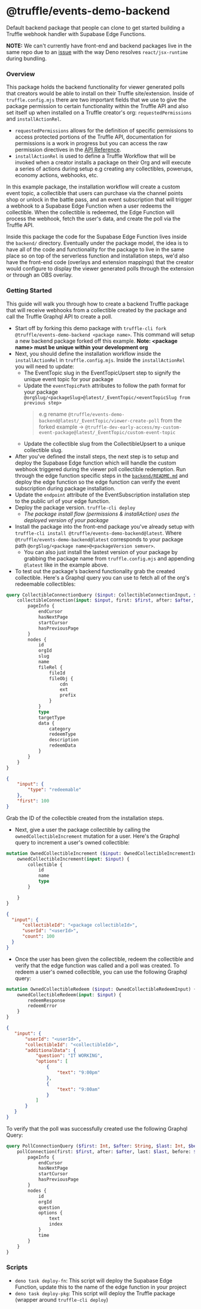 # @truffle/events-demo-backend

Default backend package that people can clone to get started building a Truffle webhook handler with
Supabase Edge Functions.

**NOTE:** We can't currently have front-end and backend packages live in the same repo
due to an [issue](https://github.com/denoland/deno/issues/13389) with the way Deno resolves `react/jsx-runtime`
during bundling.

### Overview

This package holds the backend functionality for viewer generated polls that creators would be able to install on their Truffle site/extension. Inside of `truffle.config.mjs` there are two important fields that we use to give the package permission to certain functionality within the Truffle API and also set itself up when installed on a Truffle creator's org: `requestedPermissions` and `installActionRel`. 
* `requestedPermissions` allows for the definition of specific permissions to access protected portions of the Truffle API, documentation for permissions is a work in progress but you can access the raw permission directives in the [API Reference](https://truffle-labs.notion.site/GraphQL-API-207272de93e94ddfb1c2ba16934af72f).
* `installActionRel` is used to define a Truffle Workflow that will be invoked when a creator installs a package on their Org and will execute a series of actions during setup e.g creating any collectibles, powerups, economy actions, webhooks, etc. 

In this example package, the installation workflow will create a custom event topic, a collectible that users can purchase via the channel points shop or unlock in the battle pass, and an event subscription that will trigger a webhook to a Supabase Edge Function when a user redeems the collectible. When the collectible is redeemed, the Edge Function will process the webhook, fetch the user's data, and create the poll via the Truffle API.

Inside this package the code for the Supabase Edge Function lives inside the `backend/` directory. Eventually under the package model, the idea is to have all of the code and functionality for the package to live in the same place so on top of the serverless function and installation steps, we'd also have the front-end code (overlays and extension mappings) that the creator would configure to display the viewer generated polls through the extension or through an OBS overlay.


### Getting Started

This guide will walk you through how to create a backend Truffle package that will receive webhooks from a collectible created by the package and call the Truffle Graphql API to create a poll.

* Start off by forking this demo package with `truffle-cli fork @truffle/events-demo-backend <package name>`. This command will setup a new backend package forked off this example. **Note: \<package name\> must be unique within your development org**
* Next, you should define the installation workflow inside the `installActionRel` in `truffle.config.mjs`. Inside the `installActionRel` you will need to update:
  * The EventTopic slug in the EventTopicUpsert step to signify the unique event topic for your package
  * Update the `eventTopicPath` attributes to follow the path format for your package `@orgSlug/<packageSlug>@latest/_EventTopic/<eventTopicSlug from previous step>` 
    > e.g rename `@truffle/events-demo-backend@latest/_EventTopic/viewer-create-poll` from the forked example -> `@truffle-dev-early-access/my-custom-event-package@latest/_EventTopic/custom-event-topic`
  * Update the collectible slug from the CollectibleUpsert to a unique collectible slug.
* After you've defined the install steps, the next step is to setup and deploy the Supabase Edge function which will handle the custom webhook triggered during the viewer poll collectible redemption. Run through the edge function specific steps in the [`backend/README.md`](./backend/README.md) and deploy the edge function so the edge function can verify the event subscription during package installation.
* Update the `endpoint` attribute of the EventSubscription installation step to the public url of your edge function.
* Deploy the package version. `truffle-cli deploy`
  * _The package install flow (permissions & installAction) uses the deployed version of your package_
* Install the package into the front-end package you've already setup with `truffle-cli install @truffle/events-demo-backend@latest`. Where `@truffle/events-demo-backend@latest` corresponds to your package path `@orgSlug/<package name>@<packageVersion semver>`.
  * You can also just install the lastest version of your package by grabbing the package name from `truffle.config.mjs` and appending `@latest` like in the example above.
* To test out the package's backend functionality grab the created collectible. Here's a Graphql query you can use to fetch all of the org's redeemable collectibles:
```graphql
query CollectibleConnectionQuery ($input: CollectibleConnectionInput, $first: Int, $after: String, $last: Int, $before: String) {
    collectibleConnection(input: $input, first: $first, after: $after, last: $last, before: $before) {
        pageInfo {
            endCursor
            hasNextPage
            startCursor
            hasPreviousPage
        }
        nodes {
            id
            orgId
            slug
            name
            fileRel {
                fileId
                fileObj {
                    cdn
                    ext
                    prefix
                }
            }
            type
            targetType
            data {
                category
                redeemType
                description
                redeemData
            }
        }
    }
}
```
```json
{
    "input": {
        "type": "redeemable"
    },
    "first": 100
}
```

Grab the ID of the collectible created from the installation steps.

* Next, give a user the package collectible by calling the `ownedCollectibleIncrement` mutation for a user. Here's the Graphql query to increment a user's owned collectible:
```graphql
mutation OwnedCollectibleIncrement ($input: OwnedCollectibleIncrementInput!) {
    ownedCollectibleIncrement(input: $input) {
        collectible {
            id
            name
            type
        }

    }
}
```
```json
{
  "input": {
      "collectibleId": "<package collectibleId>",
      "userId": "<userId>",
      "count": 100
  }
}
```
* Once the user has been given the collectible, redeem the collectible and verify that the edge function was called and a poll was created. To redeem a user's owned collectible, you can use the following Graphql query:
```graphql
mutation OwnedCollectibleRedeem ($input: OwnedCollectibleRedeemInput) {
    ownedCollectibleRedeem(input: $input) {
        redeemResponse
        redeemError
    }
}
```
```json
{
   "input": {
       "userId": "<userId>",
       "collectibleId": "<collectibleId>",
       "additionalData": {
           "question": "IT WORKING",
           "options": [
               {
                   "text": "9:00pm"
               },
               {
                   "text": "9:00am"
               }
           ]
       }
   }
}
```
To verify that the poll was successfully created use the following Graphql Query:
```graphql
query PollConnectionQuery ($first: Int, $after: String, $last: Int, $before: String) {
    pollConnection(first: $first, after: $after, last: $last, before: $before) {
        pageInfo {
            endCursor
            hasNextPage
            startCursor
            hasPreviousPage
        }
        nodes {
            id
            orgId
            question
            options {
                text
                index
            }
            time
        }
    }
}
```

### Scripts
* `deno task deploy-fn`: This script will deploy the Supabase Edge Function, update this to the name of the edge function in your project
* `deno task deploy-pkg`: This script will deploy the Truffle package (wrapper around `truffle-cli deploy`)